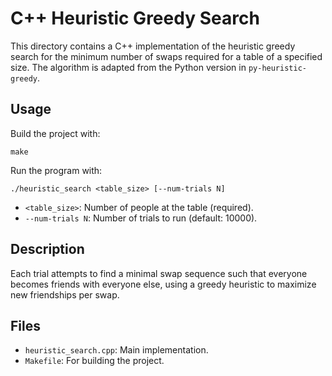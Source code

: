 # C++ Heuristic Greedy Search

This directory contains a C++ implementation of the heuristic greedy search for the minimum number of swaps required for a table of a specified size. The algorithm is adapted from the Python version in `py-heuristic-greedy`.

## Usage

Build the project with:

```
make
```

Run the program with:

```
./heuristic_search <table_size> [--num-trials N]
```

- `<table_size>`: Number of people at the table (required).
- `--num-trials N`: Number of trials to run (default: 10000).

## Description

Each trial attempts to find a minimal swap sequence such that everyone becomes friends with everyone else, using a greedy heuristic to maximize new friendships per swap.

## Files
- `heuristic_search.cpp`: Main implementation.
- `Makefile`: For building the project.

